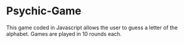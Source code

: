 # Psychic-Game
This game coded in Javascript allows the user to guess a letter of the alphabet. Games are played in 10 rounds each.
